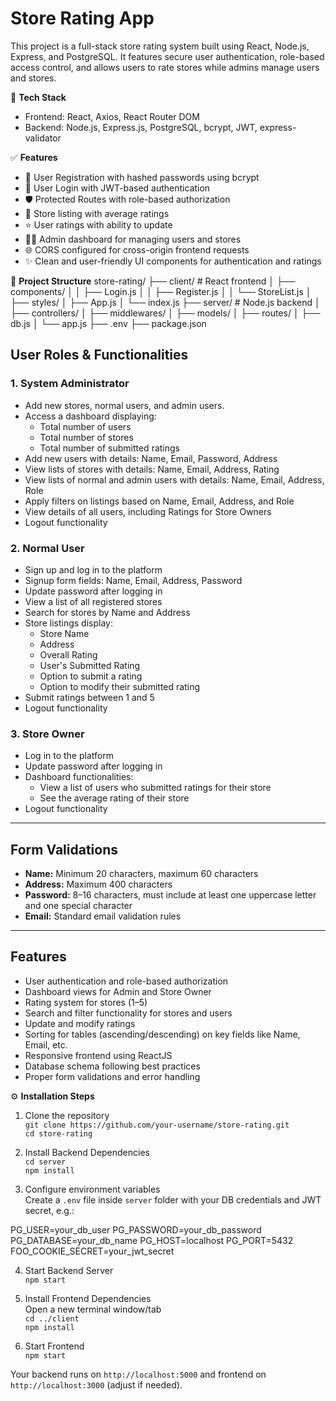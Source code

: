 # Store Rating App

This project is a full-stack store rating system built using React, Node.js, Express, and PostgreSQL. It features secure user authentication, role-based access control, and allows users to rate stores while admins manage users and stores.

🚀 **Tech Stack**

- Frontend: React, Axios, React Router DOM  
- Backend: Node.js, Express.js, PostgreSQL, bcrypt, JWT, express-validator  

✅ **Features**

- 🔐 User Registration with hashed passwords using bcrypt  
- 🔑 User Login with JWT-based authentication  
- 🛡️ Protected Routes with role-based authorization  
- 🏬 Store listing with average ratings  
- ⭐ User ratings with ability to update  
- 👨‍💼 Admin dashboard for managing users and stores  
- 🌐 CORS configured for cross-origin frontend requests  
- ✨ Clean and user-friendly UI components for authentication and ratings  

📂 **Project Structure**
store-rating/
├── client/ # React frontend
│ ├── components/
│ │ ├── Login.js
│ │ ├── Register.js
│ │ └── StoreList.js
│ ├── styles/
│ ├── App.js
│ └── index.js
├── server/ # Node.js backend
│ ├── controllers/
│ ├── middlewares/
│ ├── models/
│ ├── routes/
│ ├── db.js
│ └── app.js
├── .env
├── package.json

## User Roles & Functionalities

### 1. System Administrator
- Add new stores, normal users, and admin users.
- Access a dashboard displaying:
  - Total number of users
  - Total number of stores
  - Total number of submitted ratings
- Add new users with details: Name, Email, Password, Address
- View lists of stores with details: Name, Email, Address, Rating
- View lists of normal and admin users with details: Name, Email, Address, Role
- Apply filters on listings based on Name, Email, Address, and Role
- View details of all users, including Ratings for Store Owners
- Logout functionality

### 2. Normal User
- Sign up and log in to the platform
- Signup form fields: Name, Email, Address, Password
- Update password after logging in
- View a list of all registered stores
- Search for stores by Name and Address
- Store listings display:
  - Store Name
  - Address
  - Overall Rating
  - User's Submitted Rating
  - Option to submit a rating
  - Option to modify their submitted rating
- Submit ratings between 1 and 5
- Logout functionality

### 3. Store Owner
- Log in to the platform
- Update password after logging in
- Dashboard functionalities:
  - View a list of users who submitted ratings for their store
  - See the average rating of their store
- Logout functionality

---

## Form Validations
- **Name:** Minimum 20 characters, maximum 60 characters
- **Address:** Maximum 400 characters
- **Password:** 8–16 characters, must include at least one uppercase letter and one special character
- **Email:** Standard email validation rules

---

## Features
- User authentication and role-based authorization
- Dashboard views for Admin and Store Owner
- Rating system for stores (1–5)
- Search and filter functionality for stores and users
- Update and modify ratings
- Sorting for tables (ascending/descending) on key fields like Name, Email, etc.
- Responsive frontend using ReactJS
- Database schema following best practices
- Proper form validations and error handling


⚙️ **Installation Steps**

1. Clone the repository  
   `git clone https://github.com/your-username/store-rating.git`  
   `cd store-rating`

2. Install Backend Dependencies  
   `cd server`  
   `npm install`

3. Configure environment variables  
   Create a `.env` file inside `server` folder with your DB credentials and JWT secret, e.g.:  


PG_USER=your_db_user
PG_PASSWORD=your_db_password
PG_DATABASE=your_db_name
PG_HOST=localhost
PG_PORT=5432
FOO_COOKIE_SECRET=your_jwt_secret


4. Start Backend Server  
`npm start`

5. Install Frontend Dependencies  
Open a new terminal window/tab  
`cd ../client`  
`npm install`

6. Start Frontend  
`npm start`

Your backend runs on `http://localhost:5000` and frontend on `http://localhost:3000` (adjust if needed).
